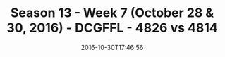 ---
title: Season 13 - Week 7 (October 28 & 30, 2016) - DCGFFL - 4826 vs 4814
teams_score:
- team: 4826
  score:
- team: 4814
  score: 0
mvp: N/A
game-ball: N/A
season: 13
week: 7
date: '2016-10-30T17:46:56'
pageid: season-13-week-7-october-28-30-2016-4826-vs-4814
---